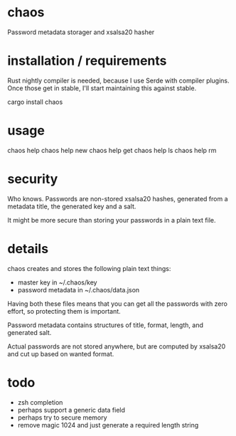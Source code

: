 # chaos
Password metadata storager and xsalsa20 hasher

# installation / requirements

Rust nightly compiler is needed, because I use Serde with compiler plugins. Once those get in stable, I'll start
maintaining this against stable.

cargo install chaos

# usage

chaos help
chaos help new
chaos help get
chaos help ls
chaos help rm

# security

Who knows. Passwords are non-stored xsalsa20 hashes, generated from a metadata title, the generated key and a salt.

It might be more secure than storing your passwords in a plain text file.

# details

chaos creates and stores the following plain text things:
 - master key in ~/.chaos/key
 - password metadata in ~/.chaos/data.json

Having both these files means that you can get all the passwords with zero effort, so protecting them is important.

Password metadata contains structures of title, format, length, and generated salt. 

Actual passwords are not stored anywhere, but are computed by xsalsa20 and cut up based on wanted format.


# todo

- zsh completion
- perhaps support a generic data field
- perhaps try to secure memory
- remove magic 1024 and just generate a required length string
